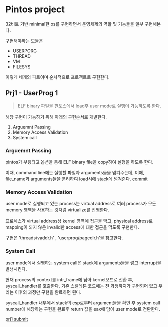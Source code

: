 # Pintos project
32비트 기반 minimal한 os를 구현하면서 운영체제의 역할 및 기능들을 일부 구현해본다.

구현해야하는 모듈은
* USERPORG
* THREAD
* VM
* FILESYS

이렇게 네개의 파트이며 순차적으로 프로젝트로 구현한다.

## Prj1 - UserProg 1
>ELF binary 파일을 핀토스에서 load후 user mode로 실행이 가능하도록 한다.

해당 구현이 가능하기 위해 아래의 구현순서로 개발한다.

1. Arguemnt Passing
2. Memory Access Validation
3. System call

### Arguemnt Passing
pintos가 부팅되고 옵션을 통해 ELF binary file을 copy하여 실행을 하도록 한다.

이때, command line에는 실행할 파일과 arguments들을 넘겨주는데, 이때, file_name과 arguments들을 분리하여 load시에 stack에 넘겨준다.
[commit](https://github.com/ljy2855/pintos/commit/1ef9f05e094f757e013ed3bf1edf5c2fdbabaec5)

### Memory Access Validation
user mode로 실행되고 있는 process는 virtual address로 여러 process가 모든 memory 영역을 사용하는 것처럼 virtualize를 진행한다.

프로세스가 virtual address상 kernel 영역에 접근을 막고, physical address로 mapping이 되지 않은 invalid한 access에 대한 접근을 막도록 구현한다. 

구현은 'threads/vaddr.h' , 'userprog/pagedir.h'을 참고한다.

### System Call
user mode에서 실행하는 system call은 stack에 arguments들을 쌓고 interrupt을 발생시킨다.

현재 process의 context를 intr_frame에 담아 kernel모드로 전환 후, syscall_handler를 호출한다. 기존 스켈레톤 코드에는 전 과정까지가 구현되어 있고 우리는 이후의 과정만 구현을 완료하면 된다.

syscall_handler 내부에서 stack의 esp로부터 argument들을 확인 후 system call number에 해당하는 구현을 완료후 return 값을 eax에 담아 user mode로 전환한다.

[prj1 submit](https://github.com/ljy2855/pintos/tree/0eef4d67e9ce0dd48ff9d7ef67910fe01e64d574)